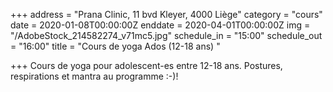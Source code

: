 +++
address = "Prana Clinic, 11 bvd Kleyer, 4000 Liège"
category = "cours"
date = 2020-01-08T00:00:00Z
enddate = 2020-04-01T00:00:00Z
img = "/AdobeStock_214582274_v71mc5.jpg"
schedule_in = "15:00"
schedule_out = "16:00"
title = "Cours de yoga Ados (12-18 ans) "

+++
Cours de yoga pour adolescent-es entre 12-18 ans. Postures, respirations et mantra au programme :-)!